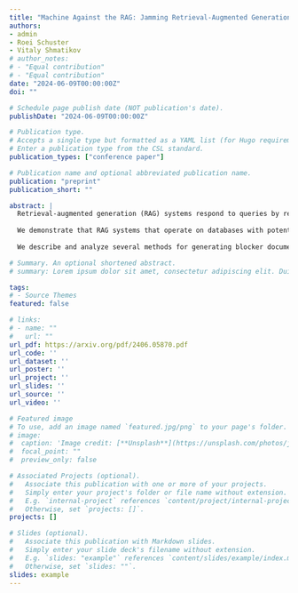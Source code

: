 ```yaml
---
title: "Machine Against the RAG: Jamming Retrieval-Augmented Generation with Blocker Documents"
authors:
- admin
- Roei Schuster
- Vitaly Shmatikov
# author_notes:
# - "Equal contribution"
# - "Equal contribution"
date: "2024-06-09T00:00:00Z"
doi: ""

# Schedule page publish date (NOT publication's date).
publishDate: "2024-06-09T00:00:00Z"

# Publication type.
# Accepts a single type but formatted as a YAML list (for Hugo requirements).
# Enter a publication type from the CSL standard.
publication_types: ["conference paper"]

# Publication name and optional abbreviated publication name.
publication: "preprint"
publication_short: ""

abstract: |
  Retrieval-augmented generation (RAG) systems respond to queries by retrieving relevant documents from a knowledge database, then generating an answer by applying an LLM to the retrieved documents.
  
  We demonstrate that RAG systems that operate on databases with potentially untrusted content are vulnerable to a new class of denial-of-service attacks we call jamming.  An adversary can add a single ``blocker'' document to the database that will be retrieved in response to a specific query and, furthermore, result in the RAG system not answering the query - ostensibly because it lacks the information or because the answer is unsafe.
  
  We describe and analyze several methods for generating blocker documents, including a new method based on black-box optimization that does not require the adversary to know the embedding or LLM used by the target RAG system, nor access to an auxiliary LLM to generate blocker documents.\nWe measure the efficacy of the considered methods against several LLMs and embeddings, and demonstrate that the existing safety metrics for LLMs do not capture their vulnerability to jamming.  We then discuss defenses against blocker documents.

# Summary. An optional shortened abstract.
# summary: Lorem ipsum dolor sit amet, consectetur adipiscing elit. Duis posuere tellus ac convallis placerat. Proin tincidunt magna sed ex sollicitudin condimentum.

tags:
# - Source Themes
featured: false

# links:
# - name: ""
#   url: ""
url_pdf: https://arxiv.org/pdf/2406.05870.pdf
url_code: ''
url_dataset: ''
url_poster: ''
url_project: ''
url_slides: ''
url_source: ''
url_video: ''

# Featured image
# To use, add an image named `featured.jpg/png` to your page's folder. 
# image:
#  caption: 'Image credit: [**Unsplash**](https://unsplash.com/photos/jdD8gXaTZsc)'
#  focal_point: ""
#  preview_only: false

# Associated Projects (optional).
#   Associate this publication with one or more of your projects.
#   Simply enter your project's folder or file name without extension.
#   E.g. `internal-project` references `content/project/internal-project/index.md`.
#   Otherwise, set `projects: []`.
projects: []

# Slides (optional).
#   Associate this publication with Markdown slides.
#   Simply enter your slide deck's filename without extension.
#   E.g. `slides: "example"` references `content/slides/example/index.md`.
#   Otherwise, set `slides: ""`.
slides: example
---
```

